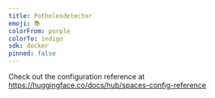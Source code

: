 ```yaml
---
title: Potholesdetector
emoji: 📚
colorFrom: purple
colorTo: indigo
sdk: docker
pinned: false
---
```


Check out the configuration reference at https://huggingface.co/docs/hub/spaces-config-reference
